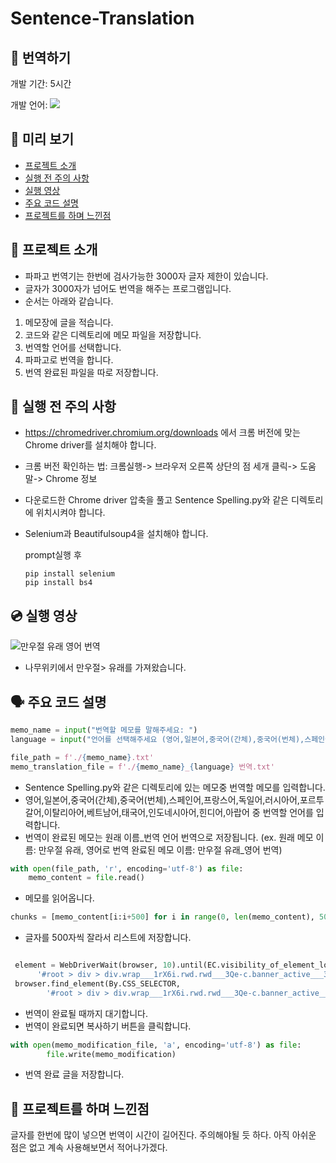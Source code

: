 # Sentence-Translation
## 💎 번역하기

개발 기간: 5시간

개발 언어: <img src="https://img.shields.io/badge/Python-3776AB?style=for-the-badge&logo=Python&logoColor=white">

## 📌 미리 보기
- [프로젝트 소개](#-프로젝트-소개)
- [실행 전 주의 사항](#-실행-전-주의-사항)
- [실행 영상](#-실행-영상)
- [주요 코드 설명](#-주요-코드-설명)
- [프로젝트를 하며 느낀점](#-프로젝트를-하며-느낀점)

## 🎤 프로젝트 소개
- 파파고 번역기는 한번에 검사가능한 3000자 글자 제한이 있습니다.
- 글자가 3000자가 넘어도 번역을 해주는 프로그램입니다.
- 순서는 아래와 같습니다.
1. 메모장에 글을 적습니다.
2. 코드와 같은 디렉토리에 메모 파일을 저장합니다.
3. 번역할 언어를 선택합니다.
4. 파파고로 번역을 합니다.
5. 번역 완료된 파일을 따로 저장합니다.


## 🦍 실행 전 주의 사항
- https://chromedriver.chromium.org/downloads 에서 크롬 버전에 맞는 Chrome driver를 설치해야 합니다.
- 크롬 버전 확인하는 법: 크롬실행-> 브라우저 오른쪽 상단의 점 세개 클릭-> 도움말-> Chrome 정보
- 다운로드한 Chrome driver 압축을 풀고 Sentence Spelling.py와 같은 디렉토리에 위치시켜야 합니다.
- Selenium과 Beautifulsoup4을 설치해야 합니다.


  prompt실행 후
  ```
  pip install selenium
  pip install bs4
  ```

## 💿 실행 영상
![만우절 유래 영어 번역](https://github.com/SeungHuiHan/Sentence-Translation/assets/98226400/ce24b4e2-7464-4e1a-a576-cc0e7eb892be)


- 나무위키에서 만우절> 유래를 가져왔습니다.

  
## 🗣 주요 코드 설명
```python
memo_name = input("번역할 메모를 말해주세요: ")
language = input("언어를 선택해주세요 (영어,일본어,중국어(간체),중국어(번체),스페인어,프랑스어,독일어,러시아어,포르투갈어,이탈리아어,베트남어,태국어,인도네시아어,힌디어,아랍어): ")

file_path = f'./{memo_name}.txt'
memo_translation_file = f'./{memo_name}_{language} 번역.txt'
```
- Sentence Spelling.py와 같은 디렉토리에 있는 메모중 번역할 메모를 입력합니다.
- 영어,일본어,중국어(간체),중국어(번체),스페인어,프랑스어,독일어,러시아어,포르투갈어,이탈리아어,베트남어,태국어,인도네시아어,힌디어,아랍어 중 번역할 언어를 입력합니다.
- 번역이 완료된 메모는 원래 이름_번역 언어 번역으로 저장됩니다. (ex. 원래 메모 이름: 만우절 유래, 영어로 번역 완료된 메모 이름: 만우절 유래_영어 번역)


```python
with open(file_path, 'r', encoding='utf-8') as file:
    memo_content = file.read()

```
- 메모를 읽어옵니다.

```python
chunks = [memo_content[i:i+500] for i in range(0, len(memo_content), 500)]

```
- 글자를 500자씩 잘라서 리스트에 저장합니다.

```python

 element = WebDriverWait(browser, 10).until(EC.visibility_of_element_located((By.CSS_SELECTOR,
      '#root > div > div.wrap___1rX6i.rwd.rwd___3Qe-c.banner_active___3MQbf > section > div > div.rwd_layout___2qH8c > div:nth-child(4) > div > ul')))
 browser.find_element(By.CSS_SELECTOR,
        '#root > div > div.wrap___1rX6i.rwd.rwd___3Qe-c.banner_active___3MQbf > section > div > div.rwd_layout___2qH8c > div:nth-child(4) > div > div:nth-child(7) > span:nth-child(5) > span > span > button').click() 
```
- 번역이 완료될 때까지 대기합니다.
- 번역이 완료되면 복사하기 버튼을 클릭합니다.

  
```python
with open(memo_modification_file, 'a', encoding='utf-8') as file:
        file.write(memo_modification)

```
- 번역 완료 글을 저장합니다.
  

## 🐽 프로젝트를 하며 느낀점

글자를 한번에 많이 넣으면 번역이 시간이 길어진다. 주의해야될 듯 하다.
아직 아쉬운 점은 없고 계속 사용해보면서 적어나가겠다.
